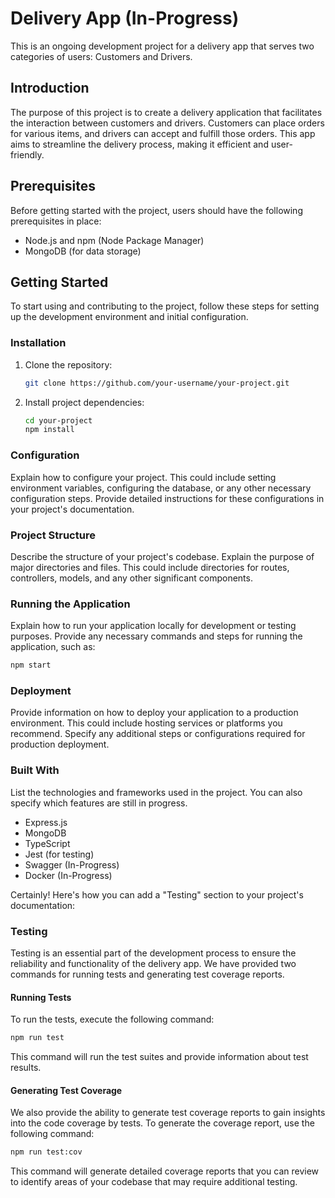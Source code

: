 # Delivery App (In-Progress)

This is an ongoing development project for a delivery app that serves two categories of users: Customers and Drivers.

## Introduction

The purpose of this project is to create a delivery application that facilitates the interaction between customers and drivers. Customers can place orders for various items, and drivers can accept and fulfill those orders. This app aims to streamline the delivery process, making it efficient and user-friendly.

## Prerequisites

Before getting started with the project, users should have the following prerequisites in place:

- Node.js and npm (Node Package Manager)
- MongoDB (for data storage)

## Getting Started

To start using and contributing to the project, follow these steps for setting up the development environment and initial configuration.

### Installation

1. Clone the repository:

   ```bash
   git clone https://github.com/your-username/your-project.git
   ```

2. Install project dependencies:

   ```bash
   cd your-project
   npm install
   ```

### Configuration

Explain how to configure your project. This could include setting environment variables, configuring the database, or any other necessary configuration steps. Provide detailed instructions for these configurations in your project's documentation.

### Project Structure

Describe the structure of your project's codebase. Explain the purpose of major directories and files. This could include directories for routes, controllers, models, and any other significant components.

### Running the Application

Explain how to run your application locally for development or testing purposes. Provide any necessary commands and steps for running the application, such as:

```bash
npm start
```

### Deployment

Provide information on how to deploy your application to a production environment. This could include hosting services or platforms you recommend. Specify any additional steps or configurations required for production deployment.

### Built With

List the technologies and frameworks used in the project. You can also specify which features are still in progress.

- Express.js
- MongoDB
- TypeScript
- Jest (for testing)
- Swagger (In-Progress)
- Docker (In-Progress)

Certainly! Here's how you can add a "Testing" section to your project's documentation:

### Testing

Testing is an essential part of the development process to ensure the reliability and functionality of the delivery app. We have provided two commands for running tests and generating test coverage reports.

#### Running Tests

To run the tests, execute the following command:

```bash
npm run test
```

This command will run the test suites and provide information about test results.

#### Generating Test Coverage

We also provide the ability to generate test coverage reports to gain insights into the code coverage by tests. To generate the coverage report, use the following command:

```bash
npm run test:cov
```

This command will generate detailed coverage reports that you can review to identify areas of your codebase that may require additional testing.

